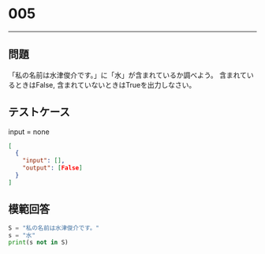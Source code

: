 # 005

---

## 問題

「私の名前は水津俊介です。」に「水」が含まれているか調べよう。
含まれているときはFalse, 含まれていないときはTrueを出力しなさい。

## テストケース

input = none

```json
[
  {
    "input": [],
    "output": [False]
  }
]
```

## 模範回答

```python
S = "私の名前は水津俊介です。"
s = "水"
print(s not in S)
```
